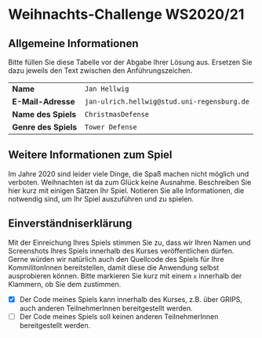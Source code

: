 # Weihnachts-Challenge WS2020/21

## Allgemeine Informationen

Bitte füllen Sie diese Tabelle vor der Abgabe Ihrer Lösung aus. Ersetzen Sie dazu jeweils den Text zwischen den Anführungszeichen.

|                      |                           |
|----------------------|---------------------------|
| **Name**             | `Jan Hellwig`                |
| **E-Mail-Adresse**   | `jan-ulrich.hellwig@stud.uni-regensburg.de`     | 
| **Name des Spiels**  | `ChristmasDefense`   |
| **Genre des Spiels** | `Tower Defense`      |

## Weitere Informationen zum Spiel

Im Jahre 2020 sind leider viele Dinge, die Spaß machen nicht möglich und verboten. Weihnachten ist da zum Glück keine Ausnahme. 
Beschreiben Sie hier kurz mit einigen Sätzen Ihr Spiel. Notieren Sie alle Informationen, die notwendig sind, um Ihr Spiel auszuführen und zu spielen.

## Einverständniserklärung

Mit der Einreichung Ihres Spiels stimmen Sie zu, dass wir Ihren Namen und Screenshots Ihres Spiels innerhalb des Kurses veröffentlichen dürfen. Gerne 
würden wir natürlich auch den Quellcode des Spiels für Ihre KommilitonInnen bereitstellen, damit diese die Anwendung selbst ausprobieren können. Bitte 
markieren Sie kurz mit einem `x` innerhalb der Klammern, ob Sie dem zustimmen.

* [X] Der Code meines Spiels kann innerhalb des Kurses, z.B. über GRIPS, auch anderen TeilnehmerInnen bereitgestellt werden.
* [ ] Der Code meines Spiels soll keinen anderen TeilnehmerInnen bereitgestellt werden.